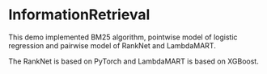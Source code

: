 # InformationRetrieval
This demo implemented BM25 algorithm, pointwise model of logistic regression and pairwise model of RankNet and LambdaMART.

The RankNet is based on PyTorch and LambdaMART is based on XGBoost.
